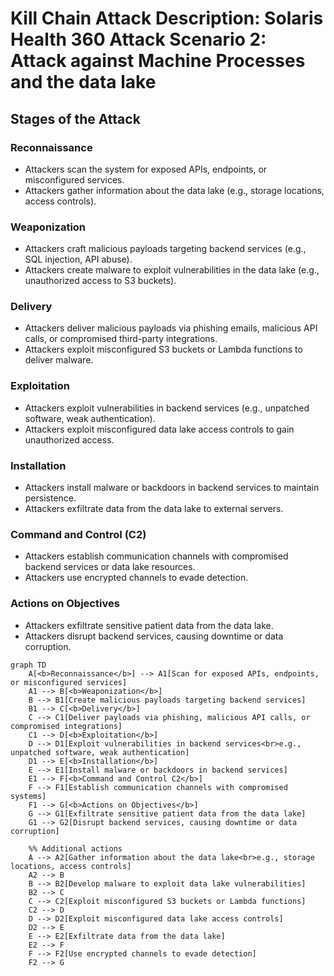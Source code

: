  # Kill Chain Attack Description: Solaris Health 360 Attack Scenario 2: Attack against Machine Processes and the data lake
 
 ## Stages of the Attack
 
 ### Reconnaissance
 - Attackers scan the system for exposed APIs, endpoints, or misconfigured services. 
 - Attackers gather information about the data lake (e.g., storage locations, access controls).
 
 ### Weaponization
 - Attackers craft malicious payloads targeting backend services (e.g., SQL injection, API abuse). 
 - Attackers create malware to exploit vulnerabilities in the data lake (e.g., unauthorized access to S3 buckets).
 
 ### Delivery
 - Attackers deliver malicious payloads via phishing emails, malicious API calls, or compromised third-party integrations. 
 - Attackers exploit misconfigured S3 buckets or Lambda functions to deliver malware.
 
 ### Exploitation
 - Attackers exploit vulnerabilities in backend services (e.g., unpatched software, weak authentication).
 - Attackers exploit misconfigured data lake access controls to gain unauthorized access.
 
 ### Installation
 - Attackers install malware or backdoors in backend services to maintain persistence.
 - Attackers exfiltrate data from the data lake to external servers.

 ### Command and Control (C2)
 - Attackers establish communication channels with compromised backend services or data lake resources.
 - Attackers use encrypted channels to evade detection.
 
 ### Actions on Objectives
 - Attackers exfiltrate sensitive patient data from the data lake. 
 - Attackers disrupt backend services, causing downtime or data corruption.
 
 
```mermaid
graph TD
    A[<b>Reconnaissance</b>] --> A1[Scan for exposed APIs, endpoints, or misconfigured services]
    A1 --> B[<b>Weaponization</b>]
    B --> B1[Create malicious payloads targeting backend services]
    B1 --> C[<b>Delivery</b>]
    C --> C1[Deliver payloads via phishing, malicious API calls, or compromised integrations]
    C1 --> D[<b>Exploitation</b>]
    D --> D1[Exploit vulnerabilities in backend services<br>e.g., unpatched software, weak authentication]
    D1 --> E[<b>Installation</b>]
    E --> E1[Install malware or backdoors in backend services]
    E1 --> F[<b>Command and Control C2</b>]
    F --> F1[Establish communication channels with compromised systems]
    F1 --> G[<b>Actions on Objectives</b>]
    G --> G1[Exfiltrate sensitive patient data from the data lake]
    G1 --> G2[Disrupt backend services, causing downtime or data corruption]

    %% Additional actions
    A --> A2[Gather information about the data lake<br>e.g., storage locations, access controls]
    A2 --> B
    B --> B2[Develop malware to exploit data lake vulnerabilities]
    B2 --> C
    C --> C2[Exploit misconfigured S3 buckets or Lambda functions]
    C2 --> D
    D --> D2[Exploit misconfigured data lake access controls]
    D2 --> E
    E --> E2[Exfiltrate data from the data lake]
    E2 --> F
    F --> F2[Use encrypted channels to evade detection]
    F2 --> G